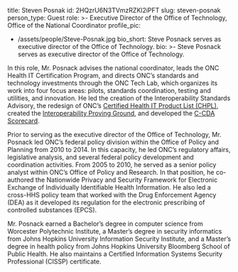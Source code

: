 title: Steven Posnak
id: 2HQzrU6N3TVmzRZKl2iPFT
slug: steven-posnak
person_type: Guest
role: >-
  Executive Director of the Office of Technology, Office of the National
  Coordinator
profile_pic:
  - /assets/people/Steve-Posnak.jpg
bio_short: Steve Posnack serves as executive director of the Office of Technology.
bio: >-
  Steve Posnack serves as executive director of the Office of Technology.


  In this role, Mr. Posnack advises the national coordinator, leads the ONC
  Health IT Certification Program, and directs ONC’s standards and technology
  investments through the ONC Tech Lab, which organizes its work into four focus
  areas: pilots, standards coordination, testing and utilities, and innovation. 
  He led the creation of the Interoperability Standards Advisory, the redesign
  of ONC’s [Certified Health IT Product List
  (CHPL)](https://chpl.healthit.gov/), created the [Interoperability Proving
  Ground](https://www.healthit.gov/techlab/ipg/), and developed the [C-CDA
  Scorecard](http://www.healthit.gov/scorecard).


  Prior to serving as the executive director of the Office of Technology, Mr.
  Posnack led ONC’s federal policy division within the Office of Policy and
  Planning from 2010 to 2014. In this capacity, he led ONC’s regulatory affairs,
  legislative analysis, and several federal policy development and coordination
  activities. From 2005 to 2010, he served as a senior policy analyst within
  ONC’s Office of Policy and Research. In that position, he co-authored the
  Nationwide Privacy and Security Framework for Electronic Exchange of
  Individually Identifiable Health Information. He also led a cross-HHS policy
  team that worked with the Drug Enforcement Agency (DEA) as it developed its
  regulation for the electronic prescribing of controlled substances (EPCS).


  Mr. Posnack earned a Bachelor’s degree in computer science from Worcester
  Polytechnic Institute, a Master’s degree in security informatics from Johns
  Hopkins University Information Security Institute, and a Master’s degree in
  health policy from Johns Hopkins University Bloomberg School of Public Health.
  He also maintains a Certified Information Systems Security Professional
  (CISSP) certificate.
